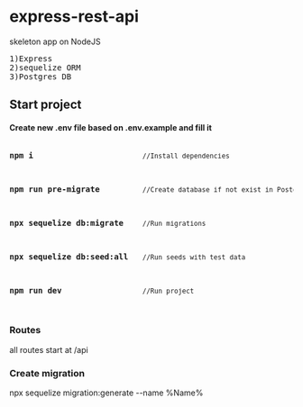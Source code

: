 # express-rest-api

skeleton app on NodeJS
<pre>
1)Express
2)sequelize ORM
3)Postgres DB
</pre>

## Start project
#### Create new .env file based on .env.example and fill it

<pre>
<p><strong>npm i</strong>                       <small>//Install dependencies</small></p>
<p><strong>npm run pre-migrate</strong>         <small>//Create database if not exist in Postgres</small></p>
<p><strong>npx sequelize db:migrate</strong>    <small>//Run migrations</small></p>
<p><strong>npx sequelize db:seed:all</strong>   <small>//Run seeds with test data</small></p>
<p><strong>npm run dev</strong>                 <small>//Run project</small></p>
</pre>

### Routes
all routes start at /api

### Create migration
npx sequelize migration:generate --name %Name%
